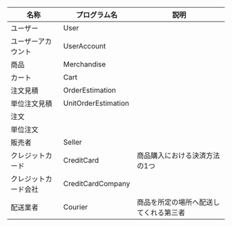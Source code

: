 
|名称                 |プログラム名      |説明 |
|---                  |---               |--- |
|ユーザー             |User              | |
|ユーザーアカウント   |UserAccount       | |
|商品                 |Merchandise       | |
|カート      |Cart ||
|注文見積     |OrderEstimation ||
|単位注文見積 |UnitOrderEstimation ||
|注文    |||
|単位注文 |||
|販売者               |Seller            | |
|クレジットカード     |CreditCard        |商品購入における決済方法の1つ |
|クレジットカード会社 |CreditCardCompany | |
|配送業者             |Courier           |商品を所定の場所へ配送してくれる第三者 |
